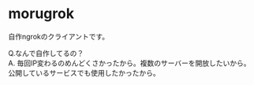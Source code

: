 # morugrok
自作ngrokのクライアントです。

Q.なんで自作してるの？<br>
A. 毎回IP変わるのめんどくさかったから。複数のサーバーを開放したいから。公開しているサービスでも使用したかったから。

